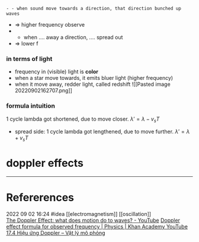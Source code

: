 	- - when sound move towards a direction, that direction bunched up  waves
- => higher frequency observe
- - when .... away a direction, .... spread out 
- => lower f  
 ### in terms of light 
- frequency in (visible) light is **color** 
- when  a star move towards, it emits bluer light (higher frequency) 
- when it move away, redder light, called redshift
![[Pasted image 20220902162707.png]]


### formula intuition 
1 cycle lambda got shortened, due to move closer. 
$\lambda' = \lambda - v_sT$  
- spread side: 
1 cycle lambda got lengthened, due to move further. 
$\lambda' = \lambda + v_sT$  








# doppler effects
--- 
# Refererences 




2022 09 02 16:24
#idea [[electromagnetism]] [[oscillation]]  
[The Doppler Effect: what does motion do to waves? - YouTube](https://www.youtube.com/watch?v=h4OnBYrbCjY)
[Doppler effect formula for observed frequency | Physics | Khan Academy  YouTube](https://www.youtube.com/watch?v=kGrk6V8tWDY)
[17.4 Hiệu ứng Doppler – Vật lý mô phỏng](http://vatlymophong.com/bai-giang-vat-ly/giao-trinh-vat-ly-ky-thuat/dao-dong-va-song-co-hoc/17-4-hieu-ung-doppler/)
